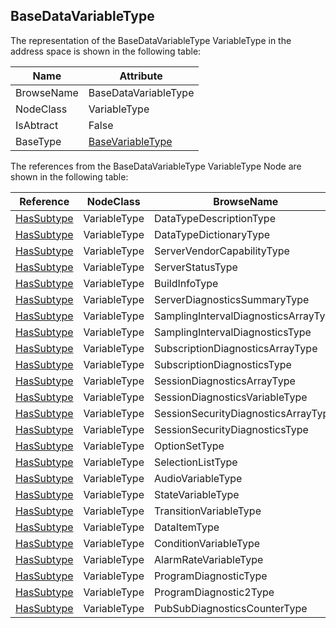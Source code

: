 <!-- objecttype -->
## BaseDataVariableType
The representation of the BaseDataVariableType VariableType in the address space is shown in the following table:  

|Name|Attribute|
|---|---|
|BrowseName|BaseDataVariableType|
|NodeClass|VariableType|
|IsAbtract|False|
|BaseType|[BaseVariableType](../../../Part5/VariableTypes/BaseVariableType/readme.md)|

The references from the BaseDataVariableType VariableType Node are shown in the following table:  

|Reference|NodeClass|BrowseName|DataType|TypeDefinition|ModellingRule|
|---|---|---|---|---|---|
|[HasSubtype](../../../Part3/ReferenceTypes/HasSubtype/readme.md)|VariableType|DataTypeDescriptionType||||
|[HasSubtype](../../../Part3/ReferenceTypes/HasSubtype/readme.md)|VariableType|DataTypeDictionaryType||||
|[HasSubtype](../../../Part3/ReferenceTypes/HasSubtype/readme.md)|VariableType|ServerVendorCapabilityType||||
|[HasSubtype](../../../Part3/ReferenceTypes/HasSubtype/readme.md)|VariableType|ServerStatusType||||
|[HasSubtype](../../../Part3/ReferenceTypes/HasSubtype/readme.md)|VariableType|BuildInfoType||||
|[HasSubtype](../../../Part3/ReferenceTypes/HasSubtype/readme.md)|VariableType|ServerDiagnosticsSummaryType||||
|[HasSubtype](../../../Part3/ReferenceTypes/HasSubtype/readme.md)|VariableType|SamplingIntervalDiagnosticsArrayType||||
|[HasSubtype](../../../Part3/ReferenceTypes/HasSubtype/readme.md)|VariableType|SamplingIntervalDiagnosticsType||||
|[HasSubtype](../../../Part3/ReferenceTypes/HasSubtype/readme.md)|VariableType|SubscriptionDiagnosticsArrayType||||
|[HasSubtype](../../../Part3/ReferenceTypes/HasSubtype/readme.md)|VariableType|SubscriptionDiagnosticsType||||
|[HasSubtype](../../../Part3/ReferenceTypes/HasSubtype/readme.md)|VariableType|SessionDiagnosticsArrayType||||
|[HasSubtype](../../../Part3/ReferenceTypes/HasSubtype/readme.md)|VariableType|SessionDiagnosticsVariableType||||
|[HasSubtype](../../../Part3/ReferenceTypes/HasSubtype/readme.md)|VariableType|SessionSecurityDiagnosticsArrayType||||
|[HasSubtype](../../../Part3/ReferenceTypes/HasSubtype/readme.md)|VariableType|SessionSecurityDiagnosticsType||||
|[HasSubtype](../../../Part3/ReferenceTypes/HasSubtype/readme.md)|VariableType|OptionSetType||||
|[HasSubtype](../../../Part3/ReferenceTypes/HasSubtype/readme.md)|VariableType|SelectionListType||||
|[HasSubtype](../../../Part3/ReferenceTypes/HasSubtype/readme.md)|VariableType|AudioVariableType||||
|[HasSubtype](../../../Part3/ReferenceTypes/HasSubtype/readme.md)|VariableType|StateVariableType||||
|[HasSubtype](../../../Part3/ReferenceTypes/HasSubtype/readme.md)|VariableType|TransitionVariableType||||
|[HasSubtype](../../../Part3/ReferenceTypes/HasSubtype/readme.md)|VariableType|DataItemType||||
|[HasSubtype](../../../Part3/ReferenceTypes/HasSubtype/readme.md)|VariableType|ConditionVariableType||||
|[HasSubtype](../../../Part3/ReferenceTypes/HasSubtype/readme.md)|VariableType|AlarmRateVariableType||||
|[HasSubtype](../../../Part3/ReferenceTypes/HasSubtype/readme.md)|VariableType|ProgramDiagnosticType||||
|[HasSubtype](../../../Part3/ReferenceTypes/HasSubtype/readme.md)|VariableType|ProgramDiagnostic2Type||||
|[HasSubtype](../../../Part3/ReferenceTypes/HasSubtype/readme.md)|VariableType|PubSubDiagnosticsCounterType||||

